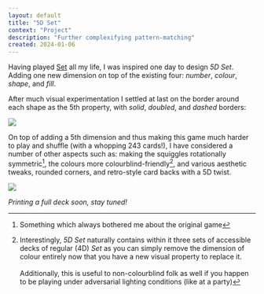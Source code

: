 ```yaml
---
layout: default
title: "5D Set"
context: "Project"
description: "Further complexifying pattern-matching"
created: 2024-01-06
---
```


Having played [Set](https://en.wikipedia.org/wiki/Set_(card_game)) all my life, I was inspired one day to design *5D Set*. Adding one new dimension on top of the existing four: *number*, *colour*, *shape*, and *fill*.

After much visual experimentation I settled at last on the border around each shape as the 5th property, with *solid*, *doubled*, and *dashed* borders:

![](/images/5-dimensional-set.png)

On top of adding a 5th dimension and thus making this game much harder to play and shuffle (with a whopping 243 cards!), I have considered a number of other aspects such as: making the squiggles rotationally symmetric[^bothered], the colours more colourblind-friendly[^interestingly], and various aesthetic tweaks, rounded corners, and retro-style card backs with a 5D twist.

[^interestingly]: Interestingly, *5D Set* naturally contains within it three sets of accessible decks of regular (4D) *Set* as you can simply remove the dimension of colour entirely now that you have a new visual property to replace it.<br><br>Additionally, this is useful to non-colourblind folk as well if you happen to be playing under adversarial lighting conditions (like at a party)

[^bothered]: Something which always bothered me about the original game

![](/images/5-dimensional-set-card-backs.png)

*Printing a full deck soon, stay tuned!*